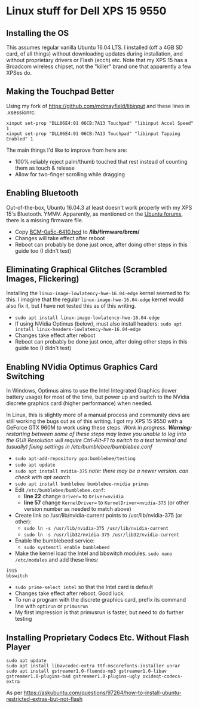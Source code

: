# Linux stuff for Dell XPS 15 9550

## Installing the OS
This assumes regular vanilla Ubuntu 16.04 LTS. I installed (off a 4GB SD card, of all things) without downloading updates during installation, and without proprietary drivers or Flash (ecch) etc. Note that my XPS 15 has a Broadcom wireless chipset, not the "killer" brand one that apparently a few XPSes do.

## Making the Touchpad Better
Using my fork of https://github.com/mdmayfield/libinput
and these lines in .xsessionrc:
```
xinput set-prop "DLL06E4:01 06CB:7A13 Touchpad" "libinput Accel Speed" 1
xinput set-prop "DLL06E4:01 06CB:7A13 Touchpad" "libinput Tapping Enabled" 1
```
The main things I'd like to improve from here are:
- 100% reliably reject palm/thumb touched that rest instead of counting them as touch & release
- Allow for two-finger scrolling while dragging

## Enabling Bluetooth
Out-of-the-box, Ubuntu 16.04.3 at least doesn't work properly with my XPS 15's Bluetooth. YMMV. Apparently, as mentioned on the [Ubuntu forums](https://ubuntuforums.org/showthread.php?t=2317843), there is a missing firmware file.
- Copy [BCM-0a5c-6410.hcd]( BCM-0a5c-6410.hcd ) to **/lib/firmware/brcm/**
- Changes will take effect after reboot
- Reboot can probably be done just once, after doing other steps in this guide too (I didn't test)

## Eliminating Graphical Glitches (Scrambled Images, Flickering)
Installing the `linux-image-lowlatency-hwe-16.04-edge` kernel seemed to fix this. I imagine that the regular `linux-image-hwe-16.04-edge` kernel would also fix it, but I have not tested this as of this writing.

- `sudo apt install linux-image-lowlatency-hwe-16.04-edge`
- If using NVidia Optimus (below), must also install headers: `sudo apt install linux-headers-lowlatency-hwe-16.04-edge`
- Changes take effect after reboot
- Reboot can probably be done just once, after doing other steps in this guide too (I didn't test)

## Enabling NVidia Optimus Graphics Card Switching
In Windows, Optimus aims to use the Intel Integrated Graphics (lower battery usage) for most of the time, but power up and switch to the NVidia discrete graphics card (higher performance) when needed.

In Linux, this is slightly more of a manual process and community devs are still working the bugs out as of this writing. I got my XPS 15 9550 with a GeForce GTX 960M to work using these steps. *Work in progress. **Warning:** restarting between some of these steps may leave you unable to log into the GUI! Resolution will require Ctrl-Alt-F1 to switch to a text terminal and (usually) fixing settings in /etc/bumblebee/bumblebee.conf*

- `sudo apt-add-repository ppa:bumblebee/testing`
- `sudo apt update`
- `sudo apt install nvidia-375` *note: there may be a newer version. can check with apt search*
- `sudo apt install bumblebee bumblebee-nvidia primus`
- Edit `/etc/bumblebee/bumblebee.conf`:
  - **line 22** change `Driver=` to `Driver=nvidia`
  - **line 57** change `KernelDriver=` to `KernelDriver=nvidia-375` (or other version number as needed to match above)
- Create link so /usr/lib/nvidia-current points to /usr/lib/nvidia-375 (or other):
  - `sudo ln -s /usr/lib/nvidia-375 /usr/lib/nvidia-current`
  - `sudo ln -s /usr/lib32/nvidia-375 /usr/lib32/nvidia-current`
- Enable the bumblebeed service:
  - `sudo systemctl enable bumblebeed`
- Make the kernel load the Intel and bbswitch modules. `sudo nano /etc/modules` and add these lines:
```
i915
bbswitch
```
- `sudo prime-select intel` so that the Intel card is default
- Changes take effect after reboot. Good luck.
- To run a program with the discrete graphics card, prefix its command line with `optirun` or `primusrun`
- My first impression is that primusrun is faster, but need to do further testing

## Installing Proprietary Codecs Etc. Without Flash Player
```
sudo apt update
sudo apt install libavcodec-extra ttf-mscorefonts-installer unrar
sudo apt install gstreamer1.0-fluendo-mp3 gstreamer1.0-libav gstreamer1.0-plugins-bad gstreamer1.0-plugins-ugly oxideqt-codecs-extra
```
As per https://askubuntu.com/questions/97264/how-to-install-ubuntu-restricted-extras-but-not-flash
